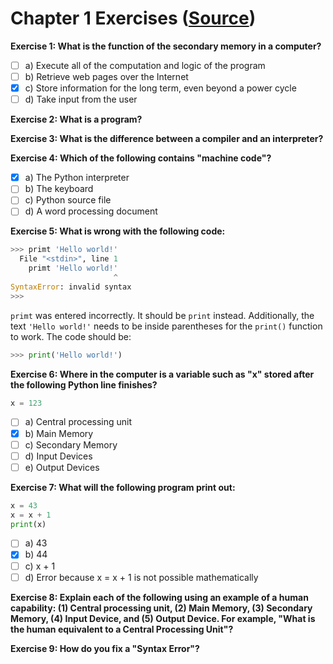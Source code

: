 # Chapter 1 Exercises ([Source](https://www.py4e.com/html3/01-intro))

**Exercise 1: What is the function of the secondary memory in a computer?**

- [ ] a) Execute all of the computation and logic of the program
- [ ] b) Retrieve web pages over the Internet
- [x] c) Store information for the long term, even beyond a power cycle
- [ ] d) Take input from the user

**Exercise 2: What is a program?**

**Exercise 3: What is the difference between a compiler and an interpreter?**

**Exercise 4: Which of the following contains "machine code"?**

- [x] a) The Python interpreter
- [ ] b) The keyboard
- [ ] c) Python source file
- [ ] d) A word processing document

**Exercise 5: What is wrong with the following code:**
```python
>>> primt 'Hello world!'
  File "<stdin>", line 1
    primt 'Hello world!'
                       ^
SyntaxError: invalid syntax
>>>
```

`primt` was entered incorrectly. It should be `print` instead. Additionally, the text `'Hello world!'` needs to be inside parentheses for the `print()` function to work. The code should be:
```python
>>> print('Hello world!')
```

**Exercise 6: Where in the computer is a variable such as "x" stored after the following Python line finishes?**
```python
x = 123
```
- [ ] a) Central processing unit
- [x] b) Main Memory
- [ ] c) Secondary Memory
- [ ] d) Input Devices
- [ ] e) Output Devices

**Exercise 7: What will the following program print out:**
```python
x = 43
x = x + 1
print(x)
```
- [ ] a) 43
- [x] b) 44
- [ ] c) x + 1
- [ ] d) Error because x = x + 1 is not possible mathematically

**Exercise 8: Explain each of the following using an example of a human capability: (1) Central processing unit, (2) Main Memory, (3) Secondary Memory, (4) Input Device, and (5) Output Device. For example, "What is the human equivalent to a Central Processing Unit"?**

**Exercise 9: How do you fix a "Syntax Error"?**
